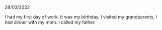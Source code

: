 28/03/2022

I had my first day of work. It was my birthday. I visited my grandparents, I had dinner with my mom. I called my father.
